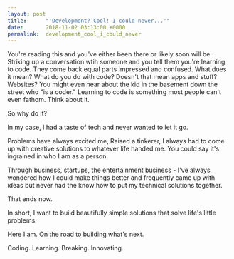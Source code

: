 ```yaml
---
layout: post
title:      "'Development? Cool! I could never...'"
date:       2018-11-02 03:13:00 +0000
permalink:  development_cool_i_could_never
---
```



You're reading this and you've either been there or likely soon will be. Striking up a conversation wtih someone and you tell them you're learning to code. They come back equal parts impressed and confused. What does it mean? What do you do with code? Doesn't that mean apps and stuff? Websites? You might even hear about the kid in the basement down the street who "is a coder." Learning to code is something most people can't even fathom. Think about it. 

So why do it? 

In my case, I had a taste of tech and never wanted to let it go. 

Problems have always excited me, Raised a tinkerer, I always had to come up with creative solutions to whatever life handed me. You could say it's ingrained in who I am as a person. 

Through business, startups, the entertainment business - I've always wondered how I could make things better and frequently came up with ideas but never had the know how to put my technical solutions together. 

That ends now. 

In short, I want to build beautifully simple solutions that solve life's little problems. 

Here I am. On the road to building what's next. 

Coding. Learning. Breaking. Innovating.

